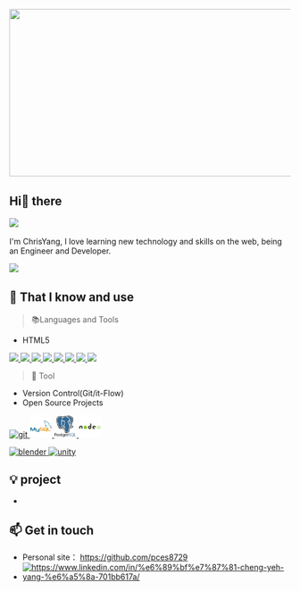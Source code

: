 <img src="https://github.com/pces8729/pces8729/assets/51408837/49f826b7-08df-4cbb-ab14-bf52994fb468" width="600" Height="300"> </img>


## Hi👋 there
<a target="_blank" title="about" href="#">
	<img src="https://camo.githubusercontent.com/f05df860f8823daeaa3a73db4512897dcb32fe99d724ecabd6328f45447dde54/68747470733a2f2f696d672e736869656c64732e696f2f7374617469632f76313f7374796c653d666f722d7468652d6261646765266d6573736167653d61626f75742e6d6526636f6c6f723d333333333333266c6f676f3d61626f75742e6d65266c6f676f436f6c6f723d464646464646266c6162656c3d"/>
</a>

I'm ChrisYang, I love learning new technology and skills on the web, being an Engineer and Developer.

<a title="tag" href="https://github.com/pces8729">
  <img src="https://img.shields.io/badge/Personal_Info-Frontend%20Dev-%23bafeee?logo=adblock&labelColor=%238a79b5&link=https%3A%2F%2F" />
</a> 

## 🧠 That I know and use
> 📚Languages and Tools
- HTML5
<a target="_blank" title="CSS3" href="#">
	<img src="https://img.shields.io/static/v1?style=for-the-badge&message=CSS3&color=222222&logo=CSS3&logoColor=F7DF1E&label=" />
</a>
<a target="_blank" title="SASS" href="https://zh.wikipedia.org/zh-tw/Sass">
	<img src="https://img.shields.io/static/v1?style=for-the-badge&message=SASS&color=222222&logo=SCSS&logoColor=F7DF1E&label=" />
</a>
<a target="_blank" title="Bootstrap" href="https://zh.wikipedia.org/zh-tw/Bootstrap">
	<img src="https://img.shields.io/static/v1?style=for-the-badge&message=Bootstrap&color=222222&logo=Bootstrap&logoColor=F7DF1E&label=" />
</a>
<a target="_blank" title="JavaScript" href="https://zh.wikipedia.org/wiki/javascript">
	<img src="https://img.shields.io/static/v1?style=for-the-badge&message=JavaScript&color=222222&logo=JavaScript&logoColor=F7DF1E&label=" />
</a>
<a target="_blank" title="Adobe Premiere Pro" href="https://zh.wikipedia.org/zh-tw/Adobe_Premiere_Pro">
	<img src="https://img.shields.io/static/v1?style=for-the-badge&message=Adobe+Premiere+Pro&color=9999FF&logo=Adobe+Premiere+Pro&logoColor=FFFFFF&label=" />
</a>
<a target="_blank" title="Adobe After Effects" href="https://zh.wikipedia.org/zh-tw/Adobe_After_Effects">
	<img src="https://img.shields.io/static/v1?style=for-the-badge&message=Adobe+After+Effects&color=9999FF&logo=Adobe+After+Effects&logoColor=FFFFFF&label=" />
</a>
<a target="_blank" title="Adobe Photoshop" href="https://zh.wikipedia.org/zh-tw/Adobe_Photoshop">
	<img src="https://img.shields.io/static/v1?style=for-the-badge&message=Adobe+Photoshop&color=31A8FF&logo=Adobe+Photoshop&logoColor=FFFFFF&label=" />
</a>
<a target="_blank" title="Adobe Illustrator" href="https://zh.wikipedia.org/wiki/Illustrator">
	<img src="https://img.shields.io/static/v1?style=for-the-badge&message=Adobe+Illustrator&color=222222&logo=Adobe+Illustrator&logoColor=FF9A00&label=" />
</a>

> 🔧 Tool
- Version Control(Git/it-Flow)
- Open Source Projects



<a href="https://git-scm.com/" target="_blank" rel="noreferrer"> <img src="https://www.vectorlogo.zone/logos/git-scm/git-scm-icon.svg" alt="git" width="40" height="40"/> </a> 
<a href="https://www.mysql.com/" target="_blank" rel="noreferrer"> <img src="https://raw.githubusercontent.com/devicons/devicon/master/icons/mysql/mysql-original-wordmark.svg" alt="mysql" width="40" height="40"/> </a> 
<a href="https://www.postgresql.org" target="_blank" rel="noreferrer"> <img src="https://raw.githubusercontent.com/devicons/devicon/master/icons/postgresql/postgresql-original-wordmark.svg" alt="postgresql" width="40" height="40"/> </a> 
<a href="https://nodejs.org" target="_blank" rel="noreferrer"> <img src="https://raw.githubusercontent.com/devicons/devicon/master/icons/nodejs/nodejs-original-wordmark.svg" alt="nodejs" width="40" height="40"/> </a> <br>

<a href="https://www.blender.org/" target="_blank" rel="noreferrer"> <img src="https://download.blender.org/branding/community/blender_community_badge_white.svg" alt="blender" width="40" height="40"/> </a>
<a href="https://unity.com/" target="_blank" rel="noreferrer"> <img src="https://www.vectorlogo.zone/logos/unity3d/unity3d-icon.svg" alt="unity" width="40" height="40"/> </a> </p>

## 💡 project
-

## 📫 Get in touch
- Personal site： https://github.com/pces8729
- <a href="https://linkedin.com/in/https://www.linkedin.com/in/%e6%89%bf%e7%87%81-cheng-yeh-yang-%e6%a5%8a-701bb617a/" target="blank"><img src="https://raw.githubusercontent.com/rahuldkjain/github-profile-readme-generator/master/src/images/icons/Social/linked-in-alt.svg" alt="https://www.linkedin.com/in/%e6%89%bf%e7%87%81-cheng-yeh-yang-%e6%a5%8a-701bb617a/" height="30" width="40" /></a>
</p>


<!--
**pces8729/pces8729** is a ✨ _special_ ✨ repository because its `README.md` (this file) appears on your GitHub profile.

Here are some ideas to get you started:

- 🔭 I’m currently working on ...
- 🌱 I’m currently learning ...
- 👯 I’
- 🤔 I’m looking for help with ...
- 💬 Ask me about ...
- 📫 How to reach me: ...
- 😄 Pronouns: ...
- ⚡ Fun fact: ...
-->
